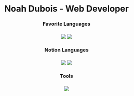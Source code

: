 
<h1 align="center" style="margin-top: 24px"">Noah Dubois - Web Developer</h1>

<h3 align="center"> Favorite Languages </h3>
<p align="center" style="margin-top: 24px">
  <img src="https://img.shields.io/badge/HTML%20-%23F05033.svg?&style=for-the-badge&logo=HTML&logoColor=black"/>
  <img src="https://img.shields.io/badge/CSS%20-%2338BDF8.svg?&style=for-the-badge&logo=CSS&logoColor=black"/>
</p>

<h3 align="center"> Notion Languages </h3>
<p align="center" style="margin-top: 24px">
  <img src="https://img.shields.io/badge/javascript%20-%23F7DF1E.svg?&style=for-the-badge&logo=javascript&logoColor=black"/>
  <img src="https://img.shields.io/badge/php%20-%233178C6.svg?&style=for-the-badge&logo=php&logoColor=black"/>
</p>

<h3 align="center"> Tools </h3>
<p align="center" style="margin-top: 24px">
  <img src="https://img.shields.io/badge/github%20-%23FCA121.svg?&style=for-the-badge&logo=github&logoColor=white"/>
</p>
